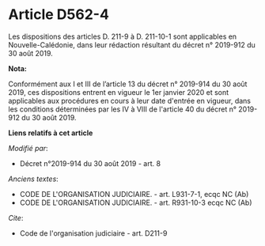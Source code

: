 # Article D562-4

Les dispositions des articles D. 211-9 à D. 211-10-1 sont applicables en Nouvelle-Calédonie, dans leur rédaction résultant du
décret n° 2019-912 du 30 août 2019.

**Nota:**

Conformément aux I et III de l’article 13 du décret n° 2019-914 du 30 août 2019, ces dispositions entrent en vigueur le 1er
janvier 2020 et sont applicables aux procédures en cours à leur date d'entrée en vigueur, dans les conditions déterminées par
les IV à VIII de l'article 40 du décret n° 2019-912 du 30 août 2019.

**Liens relatifs à cet article**

_Modifié par_:

  - Décret n°2019-914 du 30 août 2019 - art. 8

_Anciens textes_:

  - CODE DE L'ORGANISATION JUDICIAIRE. - art. L931-7-1, ecqc NC (Ab)
  - CODE DE L'ORGANISATION JUDICIAIRE. - art. R931-10-3 ecqc NC (Ab)

_Cite_:

  - Code de l'organisation judiciaire - art. D211-9
